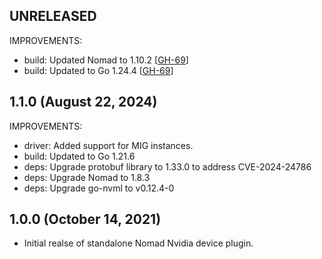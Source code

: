 ## UNRELEASED

IMPROVEMENTS:
 * build: Updated Nomad to 1.10.2 [[GH-69](https://github.com/hashicorp/nomad-device-nvidia/pull/69)]
 * build: Updated to Go 1.24.4 [[GH-69](https://github.com/hashicorp/nomad-device-nvidia/pull/69)]

## 1.1.0 (August 22, 2024)

IMPROVEMENTS:
 * driver: Added support for MIG instances.
 * build: Updated to Go 1.21.6
 * deps: Upgrade protobuf library to 1.33.0 to address CVE-2024-24786
 * deps: Upgrade Nomad to 1.8.3
 * deps: Upgrade go-nvml to v0.12.4-0

## 1.0.0 (October 14, 2021)

* Initial realse of standalone Nomad Nvidia device plugin.
